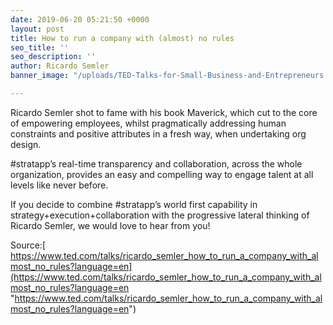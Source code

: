 ```yaml
---
date: 2019-06-20 05:21:50 +0000
layout: post
title: How to run a company with (almost) no rules
seo_title: ''
seo_description: ''
author: Ricardo Semler
banner_image: "/uploads/TED-Talks-for-Small-Business-and-Entrepreneurs.jpg"

---
```

Ricardo Semler shot to fame with his book Maverick, which cut to the core of empowering employees, whilst pragmatically addressing human constraints and positive attributes in a fresh way, when undertaking org design.

\#stratapp’s real-time transparency and collaboration, across the whole organization, provides an easy and compelling way to engage talent at all levels like never before.

If you decide to combine #stratapp’s world first capability in strategy+execution+collaboration with the progressive lateral thinking of Ricardo Semler, we would love to hear from you!

Source:[ https://www.ted.com/talks/ricardo_semler_how_to_run_a_company_with_almost_no_rules?language=en](https://www.ted.com/talks/ricardo_semler_how_to_run_a_company_with_almost_no_rules?language=en "https://www.ted.com/talks/ricardo_semler_how_to_run_a_company_with_almost_no_rules?language=en")